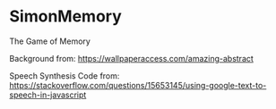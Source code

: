 # SimonMemory

The Game of Memory

Background from:
https://wallpaperaccess.com/amazing-abstract

Speech Synthesis Code from:
https://stackoverflow.com/questions/15653145/using-google-text-to-speech-in-javascript
